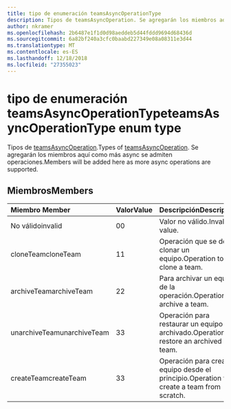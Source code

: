 ```yaml
---
title: tipo de enumeración teamsAsyncOperationType
description: Tipos de teamsAsyncOperation. Se agregarán los miembros aquí como más async se admiten operaciones.
author: nkramer
ms.openlocfilehash: 2b6487e1f1d0d98aeddeb5d44fddd9694d68436d
ms.sourcegitcommit: 6a82bf240a3cfc0baabd227349e08a08311e3d44
ms.translationtype: MT
ms.contentlocale: es-ES
ms.lasthandoff: 12/18/2018
ms.locfileid: "27355023"
---
```

# <a name="teamsasyncoperationtype-enum-type"></a><span data-ttu-id="609f7-104">tipo de enumeración teamsAsyncOperationType</span><span class="sxs-lookup"><span data-stu-id="609f7-104">teamsAsyncOperationType enum type</span></span>



<span data-ttu-id="609f7-105">Tipos de [teamsAsyncOperation](teamsasyncoperation.md).</span><span class="sxs-lookup"><span data-stu-id="609f7-105">Types of [teamsAsyncOperation](teamsasyncoperation.md).</span></span> <span data-ttu-id="609f7-106">Se agregarán los miembros aquí como más async se admiten operaciones.</span><span class="sxs-lookup"><span data-stu-id="609f7-106">Members will be added here as more async operations are supported.</span></span>

## <a name="members"></a><span data-ttu-id="609f7-107">Miembros</span><span class="sxs-lookup"><span data-stu-id="609f7-107">Members</span></span>

| <span data-ttu-id="609f7-108">Miembro	</span><span class="sxs-lookup"><span data-stu-id="609f7-108">Member</span></span> | <span data-ttu-id="609f7-109">Valor</span><span class="sxs-lookup"><span data-stu-id="609f7-109">Value</span></span>| <span data-ttu-id="609f7-110">Descripción</span><span class="sxs-lookup"><span data-stu-id="609f7-110">Description</span></span> |
|:---------------|:--------|:----------|
|<span data-ttu-id="609f7-111">No válido</span><span class="sxs-lookup"><span data-stu-id="609f7-111">invalid</span></span>|<span data-ttu-id="609f7-112">0</span><span class="sxs-lookup"><span data-stu-id="609f7-112">0</span></span>|<span data-ttu-id="609f7-113">Valor no válido.</span><span class="sxs-lookup"><span data-stu-id="609f7-113">Invalid value.</span></span>|
|<span data-ttu-id="609f7-114">cloneTeam</span><span class="sxs-lookup"><span data-stu-id="609f7-114">cloneTeam</span></span>|<span data-ttu-id="609f7-115">1</span><span class="sxs-lookup"><span data-stu-id="609f7-115">1</span></span>|<span data-ttu-id="609f7-116">Operación que se debe clonar un equipo.</span><span class="sxs-lookup"><span data-stu-id="609f7-116">Operation to clone a team.</span></span>|
|<span data-ttu-id="609f7-117">archiveTeam</span><span class="sxs-lookup"><span data-stu-id="609f7-117">archiveTeam</span></span>|<span data-ttu-id="609f7-118">2</span><span class="sxs-lookup"><span data-stu-id="609f7-118">2</span></span>|<span data-ttu-id="609f7-119">Para archivar un equipo de la operación.</span><span class="sxs-lookup"><span data-stu-id="609f7-119">Operation to archive a team.</span></span>|
|<span data-ttu-id="609f7-120">unarchiveTeam</span><span class="sxs-lookup"><span data-stu-id="609f7-120">unarchiveTeam</span></span>|<span data-ttu-id="609f7-121">3</span><span class="sxs-lookup"><span data-stu-id="609f7-121">3</span></span>|<span data-ttu-id="609f7-122">Operación para restaurar un equipo archivado.</span><span class="sxs-lookup"><span data-stu-id="609f7-122">Operation to restore an archived team.</span></span>|
|<span data-ttu-id="609f7-123">createTeam</span><span class="sxs-lookup"><span data-stu-id="609f7-123">createTeam</span></span>|<span data-ttu-id="609f7-124">3</span><span class="sxs-lookup"><span data-stu-id="609f7-124">3</span></span>|<span data-ttu-id="609f7-125">Operación para crear un equipo desde el principio.</span><span class="sxs-lookup"><span data-stu-id="609f7-125">Operation to create a team from scratch.</span></span>|

